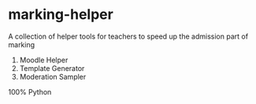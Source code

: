 # marking-helper
A collection of helper tools for teachers to speed up the admission part of marking
1. Moodle Helper
2. Template Generator
3. Moderation Sampler

100% Python
